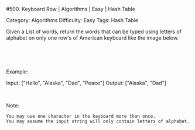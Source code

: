 #500. Keyboard Row | Algorithms | Easy | Hash Table

Category: Algorithms
Difficulty: Easy
Tags: Hash Table

Given a List of words, return the words that can be typed using letters of alphabet on only one row's of American keyboard like the image below.

 


 

Example:


Input: ["Hello", "Alaska", "Dad", "Peace"]
Output: ["Alaska", "Dad"]


 

Note:


	You may use one character in the keyboard more than once.
	You may assume the input string will only contain letters of alphabet.


